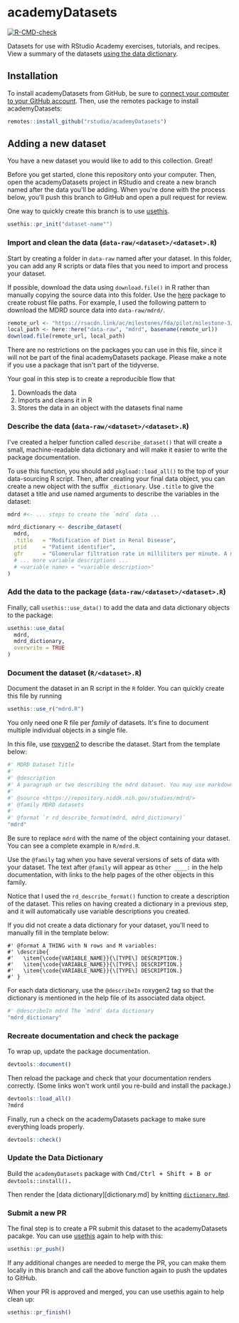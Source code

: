 
# academyDatasets

<!-- badges: start -->
[![R-CMD-check](https://github.com/rstudio/academyDatasets/workflows/R-CMD-check/badge.svg)](https://github.com/rstudio/academyDatasets/actions)
<!-- badges: end -->

Datasets for use with RStudio Academy exercises, tutorials, and recipes. View a summary of the datasets [using the data dictionary](dictionary.md).

## Installation

To install academyDatasets from GitHub, be sure to [connect your computer to your GitHub account](https://happygitwithr.com/push-pull-github.html). Then, use the remotes package to install academyDatasets:

``` r
remotes::install_github("rstudio/academyDatasets")
```

## Adding a new dataset

You have a new dataset you would like to add to this collection. Great!

Before you get started, clone this repository onto your computer.
Then, open the academyDatasets project in RStudio and create a new branch named after the data you'll be adding.
When you're done with the process below, you'll push this branch to GitHub and open a pull request for review.

One way to quickly create this branch is to use [usethis](https://usethis.r-lib.org).

```r
usethis::pr_init("dataset-name"")
```

### Import and clean the data (`data-raw/<dataset>/<dataset>.R`)

Start by creating a folder in `data-raw` named after your dataset.
In this folder, you can add any R scripts or data files that you need to import and process your dataset.

If possible, download the data using `download.file()` in R rather than manually copying the source data into this folder.
Use the [here](https://here.r-lib.org/) package to create robust file paths.
For example, I used the following pattern to download the MDRD source data into `data-raw/mdrd/`.

```r
remote_url <- "https://rsacdn.link/ac/milestones/fda/pilot/milestone-3/data/data_3_baseline.xpt"
local_path <- here::here("data-raw", "mdrd", basename(remote_url))
download.file(remote_url, local_path)
```

There are no restrictions on the packages you can use in this file,
since it will not be part of the final academyDatasets package.
Please make a note if you use a package that isn't part of the tidyverse.

Your goal in this step is to create a reproducible flow that

1. Downloads the data
2. Imports and cleans it in R
3. Stores the data in an object with the datasets final name

### Describe the data (`data-raw/<dataset>/<dataset>.R`)

I've created a helper function called `describe_dataset()` that will create a small, machine-readable data dictionary and will make it easier to write the package documentation.

To use this function, you should add `pkgload::load_all()` to the top of your data-sourcing R script. Then, after creating your final data object, you can create a new object with the suffix `_dictionary`. Use `.title` to give the dataset a title and use named arguments to describe the variables in the dataset:

```r
mdrd #<- ... steps to create the `mdrd` data ...

mdrd_dictionary <- describe_dataset(
  mdrd,
  .title   = "Modification of Diet in Renal Disease",
  ptid     = "Patient identifier",
  gfr      = "Glomerular filtration rate in milliliters per minute. A measure of how much blood the kidneys filter per minute. "
  # ... more variable descriptions ...
  # <variable name> = "<variable description>"
)
```

### Add the data to the package (`data-raw/<dataset>/<dataset>.R`)

Finally, call `usethis::use_data()` to add the data and data dictionary objects to the package:

```r
usethis::use_data(
  mdrd,
  mdrd_dictionary,
  overwrite = TRUE
)
```

### Document the dataset (`R/<dataset>.R`)

Document the dataset in an R script in the `R` folder. You can quickly create this file by running

```r
usethis::use_r("mdrd.R")
```

You only need one R file per _family_ of datasets. It's fine to document multiple individual objects in a single file.

In this file, use [roxygen2](https://roxygen2.r-lib.org) to describe the dataset. Start from the template below:

```r
#' MDRD Dataset Title
#'
#' @description
#' A paragraph or two describing the mdrd dataset. You may use markdown.
#'
#' @source <https://repository.niddk.nih.gov/studies/mdrd/>
#' @family MDRD datasets
#'
#' @format `r rd_describe_format(mdrd, mdrd_dictionary)`
"mdrd"
```

Be sure to replace `mdrd` with the name of the object containing your dataset. You can see a complete example in `R/mdrd.R`. 

Use the `@family` tag when you have several versions of sets of data with your dataset. The text after `@family` will appear as `Other ____:` in the help documentation, with links to the help pages of the other objects in this family.

Notice that I used the `rd_describe_format()` function to create a description of the dataset. This relies on having created a dictionary in a previous step, and it will automatically use variable descriptions you created.

If you did not create a data dictionary for your dataset, you'll need to manually fill in the template below:

```
#' @format A THING with N rows and M variables:
#' \describe{
#'   \item{\code{VARIABLE_NAME}}{\[TYPE\] DESCRIPTION.}
#'   \item{\code{VARIABLE_NAME}}{\[TYPE\] DESCRIPTION.}
#'   \item{\code{VARIABLE_NAME}}{\[TYPE\] DESCRIPTION.}
#' }
```

For each data dictionary, use the `@describeIn` roxygen2 tag so that the dictionary is mentioned in the help file of its associated data object.

```r
#' @describeIn mdrd The `mdrd` data dictionary
"mdrd_dictionary"
```

### Recreate documentation and check the package

To wrap up, update the package documentation.

```r
devtools::document()
```

Then reload the package and check that your documentation renders correctly. (Some links won't work until you re-build and install the package.)

```r
devtools::load_all()
?mdrd
```

Finally, run a check on the academyDatasets package to make sure everything loads properly.

```r
devtools::check()
```

### Update the Data Dictionary

Build the `academyDatasets` package with <kbd>Cmd/Ctrl</kdb> + <kbd>Shift</kbd> + <kbd>B</kbd> or `devtools::install()`.

Then render the [data dictionary][dictionary.md] by knitting [`dictionary.Rmd`](dictionary.Rmd).

### Submit a new PR

The final step is to create a PR submit this dataset to the academyDatasets pacakge. You can use [usethis](https://usethis.r-lib.org) again to help with this:

```r
usethis::pr_push()
```

If any additional changes are needed to merge the PR, you can make them locally in this branch and call the above function again to push the updates to GitHub.

When your PR is approved and merged, you can use usethis again to help clean up:

```r
usethis::pr_finish()
```
